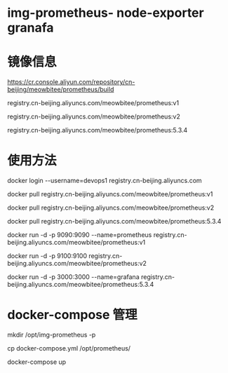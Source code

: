 # img-prometheus- node-exporter  granafa


#  镜像信息

  https://cr.console.aliyun.com/repository/cn-beijing/meowbitee/prometheus/build
	
	
  registry.cn-beijing.aliyuncs.com/meowbitee/prometheus:v1                                  
	
	
  registry.cn-beijing.aliyuncs.com/meowbitee/prometheus:v2                                   
	
	
  registry.cn-beijing.aliyuncs.com/meowbitee/prometheus:5.3.4                                
   
   
#  使用方法
 
   docker login --username=devops1 registry.cn-beijing.aliyuncs.com
	 
	 
   docker pull registry.cn-beijing.aliyuncs.com/meowbitee/prometheus:v1
	 
   docker pull registry.cn-beijing.aliyuncs.com/meowbitee/prometheus:v2
	 
   docker pull registry.cn-beijing.aliyuncs.com/meowbitee/prometheus:5.3.4
    
   docker run -d -p 9090:9090 --name=prometheus registry.cn-beijing.aliyuncs.com/meowbitee/prometheus:v1
	 
   docker run -d -p 9100:9100  registry.cn-beijing.aliyuncs.com/meowbitee/prometheus:v2
	 
   docker run -d -p 3000:3000 --name=grafana registry.cn-beijing.aliyuncs.com/meowbitee/prometheus:5.3.4
   
   
   
#  docker-compose 管理

mkdir /opt/img-prometheus -p

cp docker-compose.yml /opt/prometheus/

docker-compose up
